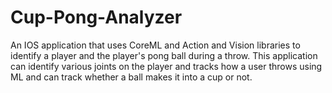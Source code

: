 # Cup-Pong-Analyzer
An IOS application that uses CoreML and Action and Vision libraries to identify a player and the player's pong ball during a throw. This application can identify various joints on the player and tracks how a user throws using ML and can track whether a ball makes it into a cup or not.  
